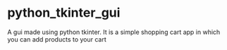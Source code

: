 # python_tkinter_gui
A gui made using python tkinter. It is a simple shopping cart app in which you can add products to your cart
